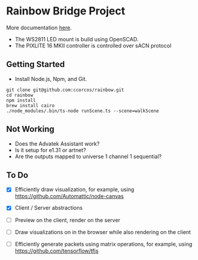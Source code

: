 # Rainbow Bridge Project

More documentation [here](https://www.notion.so/rainbowbridge/Team-Home-c0645d0a42684d2290b79d886ea4c0c2).

- The WS2811 LED mount is build using OpenSCAD.
- The PIXLITE 16 MKII controller is controlled over sACN protocol

## Getting Started

- Install Node.js, Npm, and Git.

```
git clone git@github.com:ccorcos/rainbow.git
cd rainbow
npm install
brew install cairo
./node_modules/.bin/ts-node runScene.ts --scene=walkScene
```

## Not Working

- Does the Advatek Assistant work?
- Is it setup for e1.31 or artnet?
- Are the outputs mapped to universe 1 channel 1 sequential?

## To Do

- [x] Efficiently draw visualization, for example, using https://github.com/Automattic/node-canvas
- [x] Client / Server abstractions
- [ ] Preview on the client, render on the server
- [ ] Draw visualizations on in the browser while also rendering on the client
- [ ] Efficiently generate packets using matrix operations, for example, using https://github.com/tensorflow/tfjs

